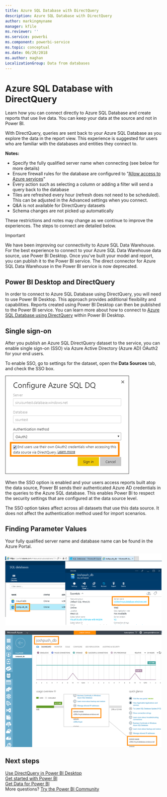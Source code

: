 ```yaml
---
title: Azure SQL Database with DirectQuery
description: Azure SQL Database with DirectQuery
author: markingmyname
manager: kfile
ms.reviewer: ''
ms.service: powerbi
ms.component: powerbi-service
ms.topic: conceptual
ms.date: 06/20/2018
ms.author: maghan
LocalizationGroup: Data from databases
---
```

# Azure SQL Database with DirectQuery
Learn how you can connect directly to Azure SQL Database and create reports that use live data. You can keep your data at the source and not in Power BI.

With DirectQuery, queries are sent back to your Azure SQL Database as you explore the data in the report view. This experience is suggested for users who are familiar with the databases and entities they connect to.

**Notes:**

* Specify the fully qualified server name when connecting (see below for more details)
* Ensure firewall rules for the database are configured to "[Allow access to Azure services](https://msdn.microsoft.com/library/azure/ee621782.aspx)"
* Every action such as selecting a column or adding a filter will send a query back to the database
* Tiles are refreshed every hour (refresh does not need to be scheduled). This can be adjusted in the Advanced settings when you connect.
* Q&A is not available for DirectQuery datasets
* Schema changes are not picked up automatically

These restrictions and notes may change as we continue to improve the experiences. The steps to connect are detailed below.

> [!Important]
> We have been improving our connectivity to Azure SQL Data Warehouse.  For the best experience to connect to your Azure SQL Data Warehouse data source, use Power BI Desktop.  Once you've built your model and report, you can publish it to the Power BI service.  The direct connector for Azure SQL Data Warehouse in the Power BI service is now deprecated.
>

## Power BI Desktop and DirectQuery
In order to connect to Azure SQL Database using DirectQuery, you will need to use Power BI Desktop. This approach provides additional flexibility and capabilities. Reports created using Power BI Desktop can then be published to the Power BI service. You can learn more about how to connect to [Azure SQL Database using DirectQuery](desktop-use-directquery.md) within Power BI Desktop. 

## Single sign-on

After you publish an Azure SQL DirectQuery dataset to the service, you can enable single sign-on (SSO) via Azure Active Directory (Azure AD) OAuth2 for your end users. 

To enable SSO, go to settings for the dataset, open the **Data Sources** tab, and check the SSO box.

![Configure Azure SQL DQ dialog box](media/service-azure-sql-database-with-direct-connect/sso-dialog.png)

When the SSO option is enabled and your users access reports built atop the data source, Power BI sends their authenticated Azure AD credentials in the queries to the Azure SQL database. This enables Power BI to respect the security settings that are configured at the data source level.

The SSO option takes affect across all datasets that use this data source. It does not affect the authentication method used for import scenarios.

## Finding Parameter Values
Your fully qualified server name and database name can be found in the Azure Portal.

![](media/service-azure-sql-database-with-direct-connect/azureportnew_update.png)

![](media/service-azure-sql-database-with-direct-connect/azureportal_update.png)

## Next steps
[Use DirectQuery in Power BI Desktop](desktop-use-directquery.md)  
[Get started with Power BI](service-get-started.md)  
[Get Data for Power BI](service-get-data.md)  
More questions? [Try the Power BI Community](http://community.powerbi.com/)
